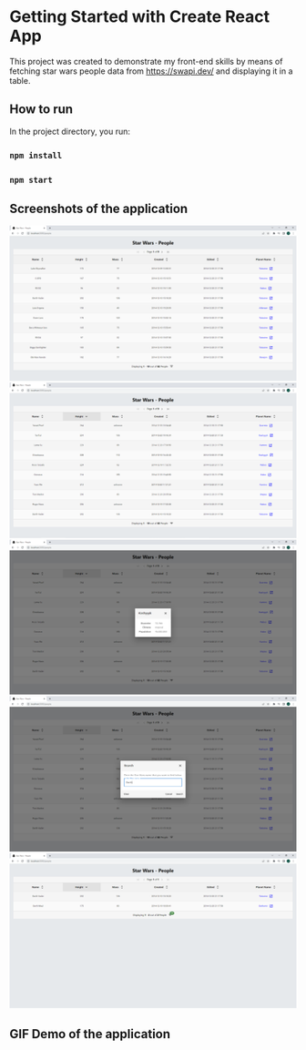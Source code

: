 # Getting Started with Create React App

This project was created to demonstrate my front-end skills by means of fetching star wars people data from https://swapi.dev/
and displaying it in a table.

## How to run

In the project directory, you run:

### `npm install`
### `npm start`


## Screenshots of the application
![Alt text](Screenshot1.png?raw=true "Title")
![Alt text](Screenshot2.png?raw=true "Title")
![Alt text](Screenshot3.png?raw=true "Title")
![Alt text](Screenshot4.png?raw=true "Title")
![Alt text](Screenshot5.png?raw=true "Title")

## GIF Demo of the application
